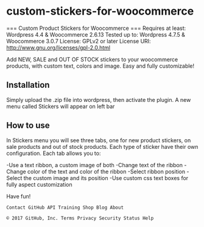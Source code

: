 # custom-stickers-for-woocommerce

=== Custom Product Stickers for Woocommerce ===
Requires at least: Wordpress 4.4 & Woocommerce 2.6.13
Tested up to: Wordpress 4.7.5 & Woocommerce 3.0.7
License: GPLv2 or later
License URI: http://www.gnu.org/licenses/gpl-2.0.html

Add NEW, SALE and OUT OF STOCK stickers to your woocommerce products, with custom text, colors and image. Easy and fully customizable!

Installation
-------------

Simply upload the .zip file into wordpress, then activate the plugin. A new menu called Stickers will appear on left bar

How to use
----------

In Stickers menu you will see three tabs, one for new product stickers, on sale products and out of stock products. 
Each type of sticker have their own configuration. Each tab allows you to:

-Use a text ribbon, a custom image of both
-Change text of the ribbon
-Change color of the text and color of the ribbon
-Select ribbon position
-Select the custom image and its position
-Use custom css text boxes for fully aspect customization

Have fun!

    Contact GitHub API Training Shop Blog About 

    © 2017 GitHub, Inc. Terms Privacy Security Status Help 

